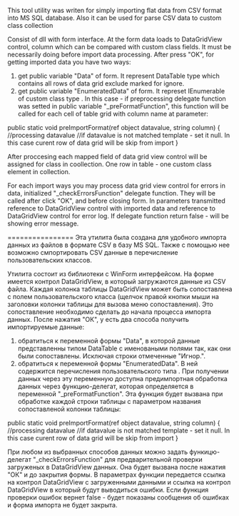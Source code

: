 ﻿This tool utility was writen for simply importing flat data from CSV format into MS SQL database.
Also it can be used for parse CSV data to custom class collection

Consist of dll with form interface.
At the form data loads to DataGridView control, column which can be compared with custom class fields. It must be necessarily doing before import data processing.
After press "OK", for getting imported data you have two ways:
1. get public variable "Data" of form. It represent DataTable type which contains all rows of data grid exclude marked for ignore.
2. get public variable "EnumeratedData<T>" of form. It represet IEnumerable of custom class type <T>. In this case - if preprocessing delegate function was setted in public variable "_preFormatFunction", this function will be called for each cell of table grid with column name at parameter:

public static void preImportFormat(ref object datavalue, string column)
{
//processing datavalue
//if datavalue is not matched template - set it null. In this case curent row of data grid will be skip from import
}

After proccesing each mapped field of data grid view control will be assigned for class in coollection. One row in table - one custom class element in collection.

For each import ways you may process data grid view control for errors in data, initialized "_checkErrorsFunction" delegate function. They will be called after click "OK", and before closing form. In parameters transmitted reference to DataGridView control with imported data and reference to DataGridView control for error log. If delegate function return false - will be showing error message.

================
Эта утилита была создана для удобного импорта данных из файлов в формате CSV в базу MS SQL.
Также с помощью нее возможно смпортировать CSV данные в перечисление пользовательских классов.

Утилита состоит из библиотеки с WinForm интерфейсом.
На форме имеется контрол DataGridView, в который загружаются данные из CSV файла. Каждая колонка таблицы DataGridView может быть сопоставлена с полем пользовательского класса (щелчок правой кнопки мыши на заголовки колонки таблицы для вызова меню сопоставления). Это сопоставление необходимо сделать до начала процесса импорта данных.
После нажатия "ОК", у есть два способа получить импортируемые данные:
1. обратиться к переменной формы "Data", в которой данные представленны типом DataTable с именоваными полями так, как они были сопоставлены. Исключая строки отмеченные "Игнор.".
2. обратиться к переменной формы "EnumeratedData<T>". В ней содержится перечисления пользовательского типа <T>. При получении данных через эту переменную доступна предимпортная обработка данных через функцию-делегат, которая определяется в переменной "_preFormatFunction". Эта функция будет вызвана при обработке каждой строки таблицы с параметром названия сопоставленой колонки таблицы:

public static void preImportFormat(ref object datavalue, string column)
{
//processing datavalue
//if datavalue is not matched template - set it null. In this case curent row of data grid will be skip from import
}

При любом из выбранных способов данных можно задать функицю-делегат "_checkErrorsFunction" для предварительной проверки загруженых в DataGridView данных. Она будет вызвана после нажатия "ОК" и до закрытия формы. В параметрах функции передается ссылка на контрол DataGridView с загруженными данными и ссылка на контрол DataGridView в который будут выводиться ошибки. Если функция проверки ошибок вернет false - будет показаны сообщения об ошибках и форма импорта не будет закрыта.
